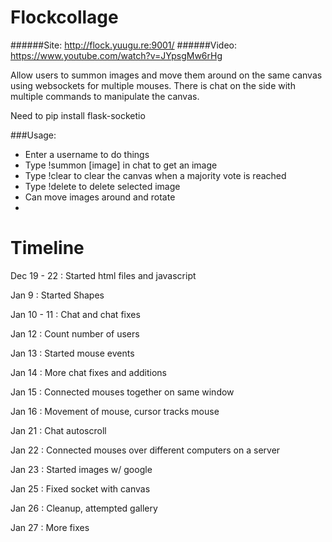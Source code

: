 Flockcollage
=========================
######Site: http://flock.yuugu.re:9001/
######Video: https://www.youtube.com/watch?v=JYpsgMw6rHg

Allow users to summon images and move them around on the same canvas using websockets for multiple mouses. There is chat on the side with multiple commands to manipulate the canvas.

Need to pip install flask-socketio

###Usage:
  * Enter a username to do things
  * Type !summon [image] in chat to get an image 
  * Type !clear to clear the canvas when a majority vote is reached
  * Type !delete to delete selected image
  * Can move images around and rotate
  * 
 Timeline
 ========

 Dec 19 - 22 : Started html files and javascript
 
 Jan 9 : Started Shapes
 
 Jan 10 - 11 : Chat and chat fixes
 
 Jan 12 : Count number of users
 
 Jan 13 : Started mouse events
 
 Jan 14 : More chat fixes and additions
 
 Jan 15 : Connected mouses together on same window
 
 Jan 16 : Movement of mouse, cursor tracks mouse
 
 Jan 21 : Chat autoscroll
 
 Jan 22 : Connected mouses over different computers on a server
 
 Jan 23 : Started images w/ google
 
 Jan 25 : Fixed socket with canvas
 
 Jan 26 : Cleanup, attempted gallery
 
 Jan 27 : More fixes
